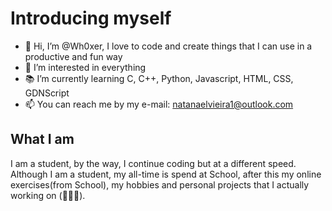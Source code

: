 # Introducing myself
- 👋 Hi, I’m @Wh0xer, I love to code and create things that I can use in a productive and fun way
- 👀 I’m interested in everything 
- 📚 I’m currently learning C, C++, Python, Javascript, HTML, CSS, GDNScript
- 📫 You can reach me by my e-mail: natanaelvieira1@outlook.com

## What I am

I am a student, by the way, I continue coding but at a different speed. Although I am a student,  my all-time is spend at School, after this my online exercises(from School),
my hobbies and personal projects that I actually working on (👀👀👀).
